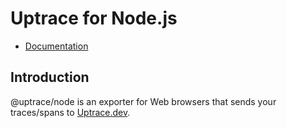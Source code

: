 # Uptrace for Node.js

- [Documentation](https://docs.uptrace.dev/node/)

## Introduction

@uptrace/node is an exporter for Web browsers that sends your traces/spans to
[Uptrace.dev](https://uptrace.dev).
